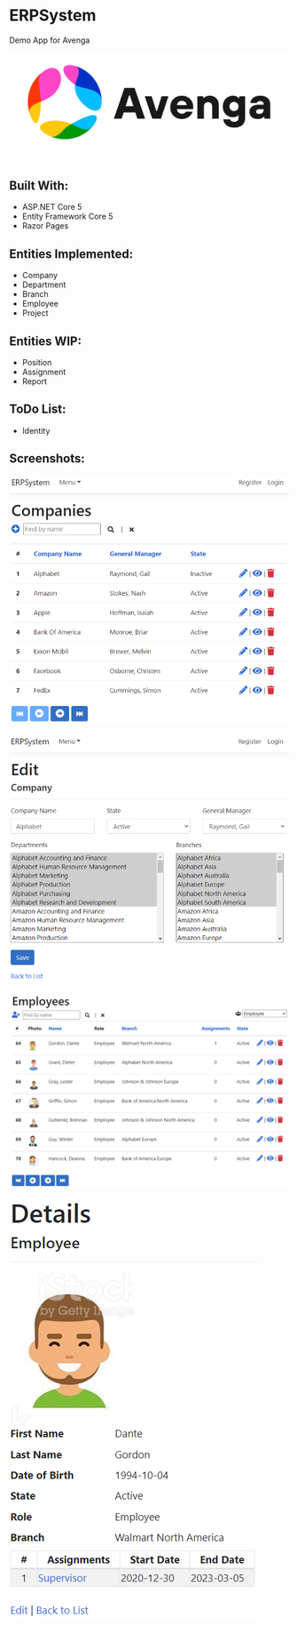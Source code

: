 ﻿ERPSystem<br />
=========
Demo App for Avenga<br />

![Avenga](wwwroot/images/avenga-logo.png)<br /><br />

Built With:<br />
--------------------
- ASP.NET Core 5
- Entity Framework Core 5
- Razor Pages

Entities Implemented:<br />
--------------------
- Company
- Department
- Branch
- Employee
- Project

Entities WIP:<br />
------------
- Position
- Assignment
- Report

ToDo List:<br />
----------
- Identity

Screenshots:<br />
-----------
![CompanyIndex](Screenshots/CompanyIndex.png)<br /><br />
![CompanyEdit](Screenshots/CompanyEdit.png)<br /><br />
![EmployeeIndex](Screenshots/EmployeeIndex.png)<br /><br />
![EmployeeDetails](Screenshots/EmployeeDetails.png)<br /><br />